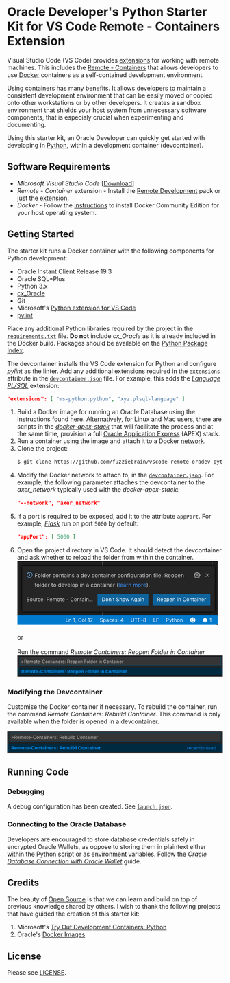# Oracle Developer's Python Starter Kit for VS Code Remote - Containers Extension

Visual Studio Code (VS Code) provides [extensions](https://code.visualstudio.com/docs/editor/extension-gallery) for working with remote machines. This includes the [Remote - Containers](https://marketplace.visualstudio.com/items?itemName=ms-vscode-remote.remote-containers) that allows developers to use [Docker](https://www.docker.com/) containers as a self-contained development environment.

Using containers has many benefits. It allows developers to maintain a consistent development environment that can be easily moved or copied onto other workstations or by other developers. It creates a sandbox environment that shields your host system from unnecessary software components, that is especialy crucial when experimenting and documenting.

Using this starter kit, an Oracle Developer can quickly get started with developing in [Python](https://www.python.org/), within a development container (devcontainer).

## Software Requirements

* *Microsoft Visual Studio Code* [[Download](https://code.visualstudio.com/)]
* *Remote - Container* extension - Install the [Remote Development](https://marketplace.visualstudio.com/items?itemName=ms-vscode-remote.vscode-remote-extensionpack) pack or just the [extension](https://marketplace.visualstudio.com/items?itemName=ms-vscode-remote.remote-containers).
* *Docker* - Follow the [instructions](https://docs.docker.com/install/) to install Docker Community Edition for your host operating system. 

## Getting Started

The starter kit runs a Docker container with the following components for Python development:

* Oracle Instant Client Release 19.3
* Oracle SQL*Plus
* Python 3.x
* [cx_Oracle](https://oracle.github.io/python-cx_Oracle/)
* Git
* Microsoft's [Python extension for VS Code](https://marketplace.visualstudio.com/items?itemName=ms-python.python)
* [pylint](https://www.pylint.org/)

Place any additional Python libraries required by the project in the [`requirements.txt`](requirements.txt) file. **Do not** include *cx_Oracle* as it is already included in the Docker build. Packages should be available on the [Python Package Index](https://pypi.org/).

The devcontainer installs the VS Code extension for Python and configure *pylint* as the linter. Add any additional extensions required in the `extensions` attribute in the [`devcontainer.json`](.devcontainer/devcontainer.json) file. For example, this adds the [*Language PL/SQL*](https://marketplace.visualstudio.com/items?itemName=xyz.plsql-language) extension:

```json
"extensions": [ "ms-python.python", "xyz.plsql-language" ]
```

1. Build a Docker image for running an Oracle Database using the instructions found [here](https://github.com/oracle/docker-images/blob/master/OracleDatabase/SingleInstance/README.md). Alternatively, for Linux and Mac users, there are scripts in the *[docker-apex-stack](https://github.com/fuzziebrain/docker-apex-stack)* that will facilitate the process and at the same time, provision a full [Oracle Application Express](https://apex.oracle.com) (APEX) stack.
1. Run a container using the image and attach it to a Docker [network](https://docs.docker.com/engine/reference/commandline/network/).
1. Clone the project:
    ```bash
    $ git clone https://github.com/fuzziebrain/vscode-remote-oradev-python.git
    ```
1. Modify the Docker network to attach to, in the [`devcontainer.json`](.devcontainer/devcontainer.json). For example, the following parameter attaches the devcontainer to the *axer_network* typically used with the *docker-apex-stack*:
    ```json
    "--network", "axer_network"
    ```
1. If a port is required to be exposed, add it to the attribute `appPort`. For example, *[Flask](https://flask.palletsprojects.com)* run on port `5000` by default:
    ```json
    "appPort": [ 5000 ]
    ```
1. Open the project directory in VS Code. It should detect the devcontainer and ask whether to reload the folder from within the container.<br>
    ![Reopen in Container](docs/assets/img/reopen-in-container.png)<br>
    <br>
    or<br> 
    <br>
    Run the command *Remote Containers: Reopen Folder in Container*<br>
    ![Reopen in Container](docs/assets/img/command-reopen-in-container.png)

### Modifying the Devcontainer

Customise the Docker container if necessary. To rebuild the container, run the command *Remote Containers: Rebuild Container*. This command is only available when the folder is opened in a devcontainer.

![Rebuild Container](docs/assets/img/command-rebuild-container.png)

## Running Code

### Debugging

A debug configuration has been created. See [`launch.json`](.vscode/launch.json).

### Connecting to the Oracle Database

Developers are encouraged to store database credentials safely in encrypted Oracle Wallets, as oppose to storing them in plaintext either within the Python script or as environment variables. Follow the [*Oracle Database Connection with Oracle Wallet*](docs/oracle-database-connection-wtih-oracle-wallet.md) guide.

## Credits

The beauty of [Open Source](https://opensource.org/) is that we can learn and build on top of previous knowledge shared by others. I wish to thank the following projects that have guided the creation of this starter kit:

1. Microsoft's [Try Out Development Containers: Python](https://github.com/microsoft/vscode-remote-try-python)
1. Oracle's [Docker Images](https://github.com/oracle/docker-images)

## License

Please see [LICENSE](LICENSE).